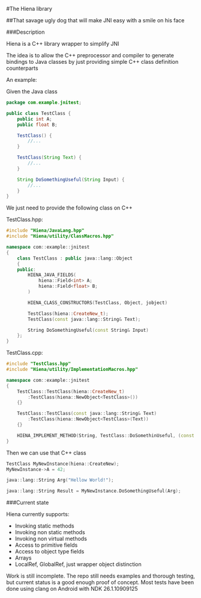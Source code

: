 #The Hiena library

##That savage ugly dog that will make JNI easy with a smile on his face

###Description

Hiena is a C++ library wrapper to simplify JNI

The idea is to allow the C++ preprocessor and compiler to generate bindings to Java classes by just providing simple C++ class definition counterparts

An example: 

Given the Java class

```Java
package com.example.jnitest;

public class TestClass {
    public int A;
    public float B;

    TestClass() {
        //...
    }

    TestClass(String Text) {
        //...
    }

    String DoSomethingUseful(String Input) {
        //...
    }
}
```

We just need to provide the following class on C++

TestClass.hpp:
```C++
#include "Hiena/JavaLang.hpp"
#include "Hiena/utility/ClassMacros.hpp"

namespace com::example::jnitest
{
    class TestClass : public java::lang::Object
    {
    public:
        HIENA_JAVA_FIELDS(
            hiena::Field<int> A;
            hiena::Field<float> B;
        )

        HIENA_CLASS_CONSTRUCTORS(TestClass, Object, jobject)

        TestClass(hiena::CreateNew_t);
        TestClass(const java::lang::String& Text);

        String DoSomethingUseful(const String& Input)
    };
}
```

TestClass.cpp:
```C++
#include "TestClass.hpp"
#include "Hiena/utility/ImplementationMacros.hpp"

namespace com::example::jnitest
{
    TestClass::TestClass(hiena::CreateNew_t)
        :TestClass(hiena::NewObject<TestClass>())
    {}

    TestClass::TestClass(const java::lang::String& Text)
        :TestClass(hiena::NewObject<TestClass>(Text))
    {}

    HIENA_IMPLEMENT_METHOD(String, TestClass::DoSomethinUseful, (const String&))
}
```

Then we can use that C++ class

```C++
TestClass MyNewInstance(hiena::CreateNew);
MyNewInstance->A = 42;

java::lang::String Arg("Hellow World!");

java::lang::String Result = MyNewInstance.DoSomethingUseful(Arg);

```

###Current state

Hiena currently supports:
 - Invoking static methods
 - Invoking non static methods
 - Invoking non virtual methods
 - Access to primitive fields
 - Access to object type fields
 - Arrays
 - LocalRef, GlobalRef, just wrapper object distinction

Work is still incomplete. The repo still needs examples and thorough testing, but current status is a good enough proof of concept. Most tests have been done using clang on Android with NDK 26.1.10909125